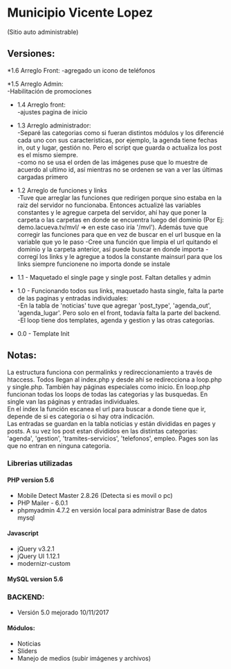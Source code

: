 # Municipio Vicente Lopez
(Sitio auto administrable)

## Versiones:
*1.6 Arreglo Front:
-agregado un icono de teléfonos

*1.5 Arreglo Admin:  
-Habilitación de promociones  

* 1.4 Arreglo front:  
-ajustes pagina de inicio  

* 1.3 Arreglo administrador:  
-Separé las categorias como si fueran distintos módulos y los diferencié cada uno con sus características, por ejemplo, la agenda tiene fechas in, out y lugar, gestión no. Pero el script que guarda o actualiza los post es el mismo siempre.  
-como no se usa el orden de las imágenes puse que lo muestre de acuerdo al ultimo id, así mientras no se ordenen se van a ver las últimas cargadas primero  
* 1.2 Arreglo de funciones y links  
-Tuve que arreglar las funciones que redirigen porque sino estaba en la raiz del servidor no funcionaba. Entonces actualizé las variables constantes y le agregue carpeta del servidor, ahí hay que poner la carpeta o las carpetas en donde se encuentra luego del dominio (Por Ej: demo.lacueva.tv/mvl/ => en este caso iría '/mvl'). Además tuve que corregir las funciones para que en vez de buscar en el url busque en la variable que yo le paso
-Cree una función que limpia el url quitando el dominio y la carpeta anterior, así puede buscar en donde importa
-corregí los links y le agregue a todos la constante mainsurl para que los links siempre funcionene no importa donde se instale

* 1.1 - Maquetado el single page y single post. Faltan detalles y admin

* 1.0 - Funcionando todos sus links, maquetado hasta single, falta la parte de las paginas y entradas individuales:  
-En la tabla de 'noticias' tuve que agregar 'post_type', 'agenda_out', 'agenda_lugar'. Pero solo en el front, todavía falta la parte del backend.  
-El loop tiene dos templates, agenda y gestion y las otras categorías.  

* 0.0 - Template Init

## Notas:
La estructura funciona con permalinks y redireccionamiento a través de htaccess.
Todos llegan al index.php y desde ahí se redirecciona a loop.php y single.php. También hay páginas especiales como inicio. En loop.php funcionan todas los loops de todas las categorias y las busquedas. En single van las páginas y entradas individuales.  
En el index la función escanea el url para buscar a donde tiene que ir, depende de si es categoria o si hay otra indicación.  
Las entradas se guardan en la tabla noticias y están divididas en pages y posts. A su vez los post estan divididos en las distintas categorias: 'agenda', 'gestion', 'tramites-servicios', 'telefonos', empleo. Pages son las que no entran en ninguna categoria.  

### Librerias utilizadas

#### PHP version 5.6
* Mobile Detect Master 2.8.26 (Detecta si es movil o pc)
* PHP Mailer - 6.0.1
* phpmyadmin 4.7.2 en versión local para administrar Base de datos mysql

#### Javascript
* jQuery v3.2.1
* jQuery UI 1.12.1
* modernizr-custom

#### MySQL version 5.6


### BACKEND:
* Versión 5.0 mejorado 10/11/2017

#### Módulos:
* Noticias
* Sliders
* Manejo de medios (subir imágenes y archivos)
